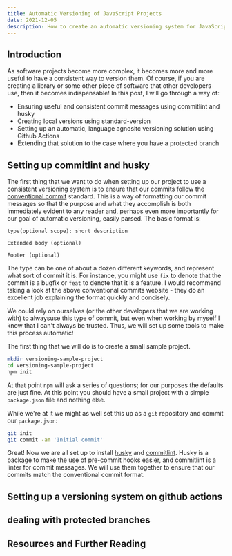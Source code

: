 ```yaml
---
title: Automatic Versioning of JavaScript Projects
date: 2021-12-05
description: How to create an automatic versioning system for JavaScript projects using Github Actions
---
```


## Introduction

As software projects become more complex, it becomes more and more useful to have a consistent way to version them. Of course, if you are creating a library or some other piece of software that other developers use, then it becomes indispensable! In this post, I will go through a way of:

-   Ensuring useful and consistent commit messages using commitlint and husky
-   Creating local versions using standard-version
-   Setting up an automatic, language agnositc versioning solution using Github Actions
-   Extending that solution to the case where you have a protected branch

## Setting up commitlint and husky

The first thing that we want to do when setting up our project to use a consistent versioning system is to ensure that our commits follow the [conventional commit](https://www.conventionalcommits.org/en/v1.0.0/) standard. This is a way of formatting our commit messages so that the purpose and what they accomplish is both immediately evident to any reader and, perhaps even more importantly for our goal of automatic versioning, easily parsed. The basic format is:

```
type(optional scope): short description

Extended body (optional)

Footer (optional)
```

The type can be one of about a dozen different keywords, and represent what sort of commit it is. For instance, you might use `fix` to denote that the commit is a bugfix or `feat` to denote that it is a feature. I would recommend taking a look at the above conventional commits website - they do an excellent job explaining the format quickly and concisely.

We could rely on ourselves (or the other developers that we are working with) to alwaysuse this type of commit, but even when working by myself I know that I can't always be trusted. Thus, we will set up some tools to make this process automatic!

The first thing that we will do is to create a small sample project.

```bash
mkdir versioning-sample-project
cd versioning-sample-project
npm init
```

At that point `npm` will ask a series of questions; for our purposes the defaults are just fine. At this point you should have a small project with a simple `package.json` file and nothing else.

While we're at it we might as well set this up as a `git` repository and commit our `package.json`:

```bash
git init
git commit -am 'Initial commit'
```

Great! Now we are all set up to install [husky](https://github.com/typicode/husky) and [commitlint](https://github.com/conventional-changelog/commitlint). Husky is a package to make the use of pre-commit hooks easier, and commitlint is a linter for commit messages. We will use them together to ensure that our commits match the conventional commit format.

## Setting up a versioning system on github actions

## dealing with protected branches

## Resources and Further Reading
